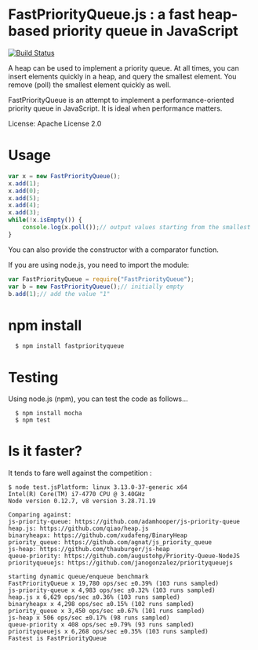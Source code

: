 # FastPriorityQueue.js : a fast heap-based priority queue in JavaScript
[![Build Status](https://travis-ci.org/lemire/FastPriorityQueue.js.png)](https://travis-ci.org/lemire/FastPriorityQueue.js)

A heap can be used to implement a priority queue. At all times, you can insert
elements quickly in a heap, and query the smallest element. You remove (poll)
the smallest element quickly as well.

FastPriorityQueue is an attempt to implement a performance-oriented priority queue
in JavaScript. It is ideal when performance matters.

License: Apache License 2.0



Usage
===

```javascript
var x = new FastPriorityQueue();
x.add(1);
x.add(0);
x.add(5);
x.add(4);
x.add(3);
while(!x.isEmpty()) {
    console.log(x.poll());// output values starting from the smallest
}
```

You can also provide the constructor with a comparator function.

If you are using node.js, you need to import the module:

```javascript
var FastPriorityQueue = require("FastPriorityQueue");
var b = new FastPriorityQueue();// initially empty
b.add(1);// add the value "1"
```
npm install
===

      $ npm install fastpriorityqueue

Testing
===

Using node.js (npm), you can test the code as follows...

      $ npm install mocha
      $ npm test

Is it faster?
===

It tends to fare well against the competition :


```
$ node test.jsPlatform: linux 3.13.0-37-generic x64
Intel(R) Core(TM) i7-4770 CPU @ 3.40GHz
Node version 0.12.7, v8 version 3.28.71.19

Comparing against:
js-priority-queue: https://github.com/adamhooper/js-priority-queue
heap.js: https://github.com/qiao/heap.js
binaryheapx: https://github.com/xudafeng/BinaryHeap
priority_queue: https://github.com/agnat/js_priority_queue
js-heap: https://github.com/thauburger/js-heap
queue-priority: https://github.com/augustohp/Priority-Queue-NodeJS
priorityqueuejs: https://github.com/janogonzalez/priorityqueuejs

starting dynamic queue/enqueue benchmark
FastPriorityQueue x 19,780 ops/sec ±0.39% (103 runs sampled)
js-priority-queue x 4,983 ops/sec ±0.32% (103 runs sampled)
heap.js x 6,629 ops/sec ±0.36% (103 runs sampled)
binaryheapx x 4,298 ops/sec ±0.15% (102 runs sampled)
priority_queue x 3,450 ops/sec ±0.67% (101 runs sampled)
js-heap x 506 ops/sec ±0.17% (98 runs sampled)
queue-priority x 408 ops/sec ±0.79% (93 runs sampled)
priorityqueuejs x 6,268 ops/sec ±0.35% (103 runs sampled)
Fastest is FastPriorityQueue
```
